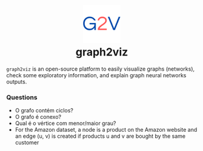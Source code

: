 <h1 align="center">
<img src="G2V.png" width="100">
<br>graph2viz
</h1>

`graph2viz` is an open-source platform to easily visualize graphs (networks), check some exploratory information, and explain graph neural networks outputs.

### Questions

- O grafo contém ciclos?
- O grafo é conexo?
- Qual é o vértice com menor/maior grau?
- For the Amazon dataset, a node is a product on the Amazon website and an edge (u, v) is created if
products u and v are bought by the same customer






